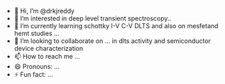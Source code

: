 - 👋 Hi, I’m @drkjreddy
- 👀 I’m interested in deep level transient spectroscopy..
- 🌱 I’m currently learning schottky I-V C-V DLTS and also on mesfetand hemt studies ...
- 💞️ I’m looking to collaborate on ... in dlts activity and semiconductor device characterization 
- 📫 How to reach me ...
- 😄 Pronouns: ...
- ⚡ Fun fact: ...

<!---
drkjreddy/drkjreddy is a ✨ special ✨ repository because its `README.md` (this file) appears on your GitHub profile.
You can click the Preview link to take a look at your changes.
--->
